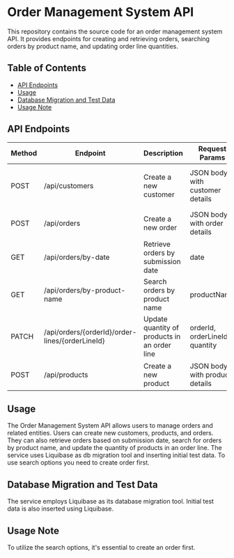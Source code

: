 # Order Management System API

This repository contains the source code for an order management system API. It provides endpoints for creating and retrieving orders, searching orders by product name, and updating order line quantities.

## Table of Contents

- [API Endpoints](#api-endpoints)
- [Usage](#usage)
- [Database Migration and Test Data](#database-migration-and-test-data)
- [Usage Note](#usage-note)

## API Endpoints

| Method | Endpoint                                 | Description                                                  | Request Params          | Example                           |
|--------|------------------------------------------|--------------------------------------------------------------|-------------------------|-----------------------------------|
| POST   | /api/customers                           | Create a new customer                                        | JSON body with customer details | `{ "fullName": "John Doe", "email": "john.doe@example.com", "telephone": "1234567890", "registrationCode": "ABC123" }` |
| POST   | /api/orders                              | Create a new order                                           | JSON body with order details | `{ "customerId": 1, "orderLines": [ { "productId": 1, "quantity": 5 } ] }` |
| GET    | /api/orders/by-date                      | Retrieve orders by submission date                           | date | `/api/orders/by-date?date=2023-09-26` |
| GET    | /api/orders/by-product-name              | Search orders by product name                                | productName | `/api/orders/by-product-name?productName=ExampleProduct` |
| PATCH  | /api/orders/{orderId}/order-lines/{orderLineId} | Update quantity of products in an order line              | orderId, orderLineId, quantity | `/api/orders/1/order-lines/2?quantity=15` |
| POST   | /api/products                            | Create a new product                                         | JSON body with product details | `{ "name": "Example Product", "skuCode": "EXMPL123", "unitPrice": 10.0 }` |

## Usage

The Order Management System API allows users to manage orders and related entities. Users can create new customers, products, and orders. They can also retrieve orders based on submission date, search for orders by product name, and update the quantity of products in an order line. The service uses Liquibase as db migration tool and inserting initial test data. To use search options you need to create order first.

## Database Migration and Test Data

The service employs Liquibase as its database migration tool. Initial test data is also inserted using Liquibase.

## Usage Note

To utilize the search options, it's essential to create an order first.
